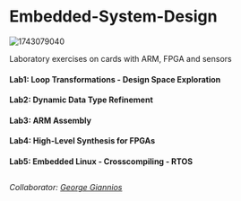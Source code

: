 # Embedded-System-Design
![1743079040](https://user-images.githubusercontent.com/50949470/111877921-459a7f80-89ae-11eb-9b37-f1da66bf4ecd.jpg)

Laboratory exercises on cards with ARM, FPGA and sensors
#### Lab1: Loop Transformations - Design Space Exploration
#### Lab2: Dynamic Data Type Refinement
#### Lab3: ARM Assembly
#### Lab4: High-Level Synthesis for FPGAs
#### Lab5: Embedded Linux - Crosscompiling - RTOS

##
*Collaborator: [George Giannios](https://github.com/gianniosgeorgios)*
